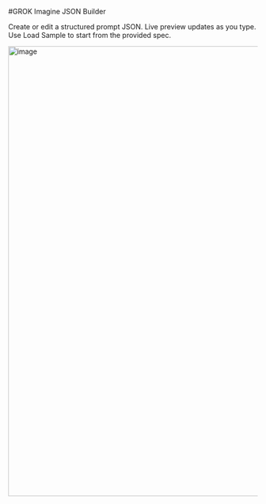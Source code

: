 #GROK Imagine JSON Builder

Create or edit a structured prompt JSON. Live preview updates as you type. Use Load Sample to start from the provided spec.

<img width="1032" height="910" alt="image" src="https://github.com/user-attachments/assets/a9527991-6461-46a2-becd-30c8ba9ff103" />
